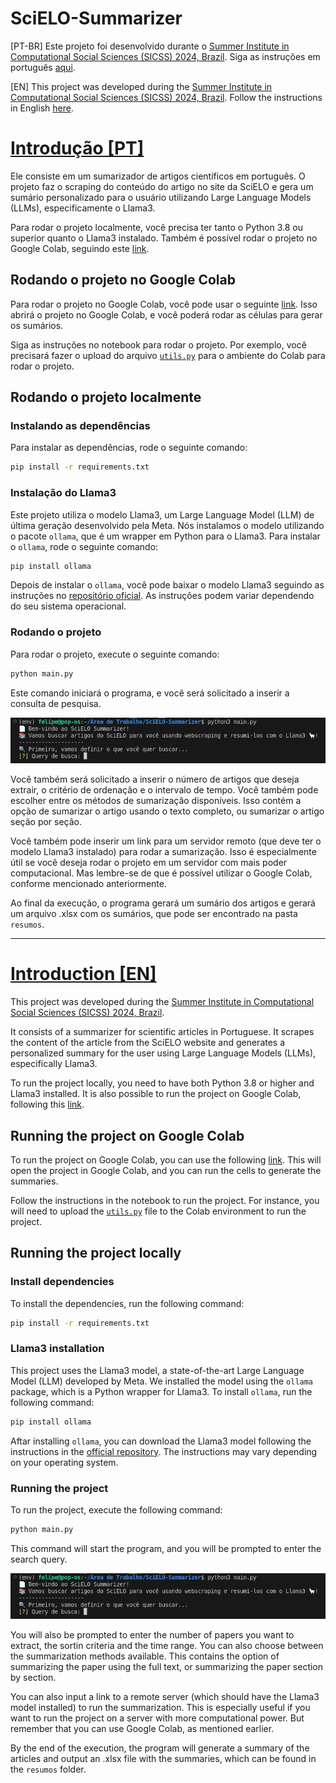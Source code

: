 # SciELO-Summarizer

[PT-BR] Este projeto foi desenvolvido durante o [Summer Institute in Computational Social Sciences (SICSS) 2024, Brazil](https://sicss.io/2024/fgv-ecmi-brazil/). Siga as instruções em português [aqui](#introdução-pt).


[EN] This project was developed during the [Summer Institute in Computational Social Sciences (SICSS) 2024, Brazil](https://sicss.io/2024/fgv-ecmi-brazil/). Follow the instructions in English [here](#introduction-en).


# [Introdução [PT]](#introdução-pt)

Ele consiste em um sumarizador de artigos científicos em português. O projeto faz o scraping do conteúdo do artigo no site da SciELO e gera um sumário personalizado para o usuário utilizando Large Language Models (LLMs), especificamente o Llama3.

Para rodar o projeto localmente, você precisa ter tanto o Python 3.8 ou superior quanto o Llama3 instalado. Também é possível rodar o projeto no Google Colab, seguindo este [link](https://colab.research.google.com/drive/1iwNWhNh3KhchKre6p6Kl8Dw55t30Zp-7?usp=sharing).

## Rodando o projeto no Google Colab

Para rodar o projeto no Google Colab, você pode usar o seguinte [link](https://colab.research.google.com/drive/1iwNWhNh3KhchKre6p6Kl8Dw55t30Zp-7?usp=sharing). Isso abrirá o projeto no Google Colab, e você poderá rodar as células para gerar os sumários.

Siga as instruções no notebook para rodar o projeto. Por exemplo, você precisará fazer o upload do arquivo [`utils.py`](src/utils.py) para o ambiente do Colab para rodar o projeto.

## Rodando o projeto localmente

### Instalando as dependências

Para instalar as dependências, rode o seguinte comando:

```bash
pip install -r requirements.txt
```

### Instalação do Llama3

Este projeto utiliza o modelo Llama3, um Large Language Model (LLM) de última geração desenvolvido pela Meta. Nós instalamos o modelo utilizando o pacote `ollama`, que é um wrapper em Python para o Llama3. Para instalar o `ollama`, rode o seguinte comando:

```bash
pip install ollama
```

Depois de instalar o `ollama`, você pode baixar o modelo Llama3 seguindo as instruções no [repositório oficial](https://github.com/ollama/ollama?tab=readme-ov-file). As instruções podem variar dependendo do seu sistema operacional.

### Rodando o projeto

Para rodar o projeto, execute o seguinte comando:

```bash
python main.py
```

Este comando iniciará o programa, e você será solicitado a inserir a consulta de pesquisa.

![figures/fig1.png](figures/fig1.png)

Você também será solicitado a inserir o número de artigos que deseja extrair, o critério de ordenação e o intervalo de tempo. Você também pode escolher entre os métodos de sumarização disponíveis. Isso contém a opção de sumarizar o artigo usando o texto completo, ou sumarizar o artigo seção por seção.

Você também pode inserir um link para um servidor remoto (que deve ter o modelo Llama3 instalado) para rodar a sumarização. Isso é especialmente útil se você deseja rodar o projeto em um servidor com mais poder computacional. Mas lembre-se de que é possível utilizar o Google Colab, conforme mencionado anteriormente.

Ao final da execução, o programa gerará um sumário dos artigos e gerará um arquivo .xlsx com os sumários, que pode ser encontrado na pasta `resumos`.

--- 

# [Introduction [EN]](#introduction-en)

This project was developed during the [Summer Institute in Computational Social Sciences (SICSS) 2024, Brazil](https://sicss.io/2024/fgv-ecmi-brazil/).

It consists of a summarizer for scientific articles in Portuguese. It scrapes the content of the article from the SciELO website and generates a personalized summary for the user using Large Language Models (LLMs), especifically Llama3.

To run the project locally, you need to have both Python 3.8 or higher and Llama3 installed. It is also possible to run the project on Google Colab, following this [link](https://colab.research.google.com/drive/1iwNWhNh3KhchKre6p6Kl8Dw55t30Zp-7?usp=sharing).

## Running the project on Google Colab

To run the project on Google Colab, you can use the following [link](https://colab.research.google.com/drive/1iwNWhNh3KhchKre6p6Kl8Dw55t30Zp-7?usp=sharing). This will open the project in Google Colab, and you can run the cells to generate the summaries.

Follow the instructions in the notebook to run the project. For instance, you will need to upload the [`utils.py`](src/utils.py) file to the Colab environment to run the project.

## Running the project locally

### Install dependencies

To install the dependencies, run the following command:

```bash
pip install -r requirements.txt
```

### Llama3 installation

This project uses the Llama3 model, a state-of-the-art Large Language Model (LLM) developed by Meta. We installed the model using the `ollama` package, which is a Python wrapper for Llama3. To install `ollama`, run the following command:

```bash
pip install ollama
```

Aftar installing `ollama`, you can download the Llama3 model following the instructions in the [official repository](https://github.com/ollama/ollama?tab=readme-ov-file). The instructions may vary depending on your operating system.

### Running the project

To run the project, execute the following command:

```bash
python main.py
```

This command will start the program, and you will be prompted to enter the search query.

![figures/fig1.png](figures/fig1.png)

You will also be prompted to enter the number of papers you want to extract, the sortin criteria and the time range. You can also choose between the summarization methods available. This contains the option of summarizing the paper using the full text, or summarizing the paper section by section. 

You can also input a link to a remote server (which should have the Llama3 model installed) to run the summarization. This is especially useful if you want to run the project on a server with more computational power. But remember that you can use Google Colab, as mentioned earlier.

By the end of the execution, the program will generate a summary of the articles and output an .xlsx file with the summaries, which can be found in the `resumos` folder.